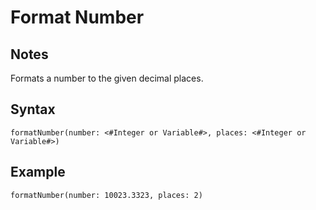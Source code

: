 # Format Number
## Notes
Formats a number to the given decimal places.
## Syntax
```
formatNumber(number: <#Integer or Variable#>, places: <#Integer or Variable#>)
```
## Example
```
formatNumber(number: 10023.3323, places: 2)
```